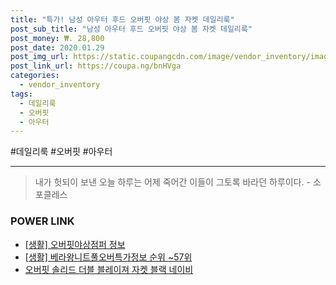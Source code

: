 ```yaml
--- 
title: "특가! 남성 아우터 후드 오버핏 야상 봄 자켓 데일리룩" 
post_sub_title: "남성 아우터 후드 오버핏 야상 봄 자켓 데일리룩" 
post_money: ₩. 28,800 
post_date: 2020.01.29 
post_img_url: https://static.coupangcdn.com/image/vendor_inventory/images/2019/03/25/11/8/bb6f7353-6791-46a4-bc54-585d5217e5ac.jpg 
post_link_url: https://coupa.ng/bnHVga 
categories: 
  - vendor_inventory 
tags: 
  - 데일리룩 
  - 오버핏 
  - 아우터 
--- 
```

  #데일리룩 #오버핏 #아우터 
<hr> 

> 내가 헛되이 보낸 오늘 하루는 어제 죽어간 이들이 그토록 바라던 하루이다. - 소포클레스 


### POWER LINK

* <a href="https://blog.naver.com/sakai111/221761072011" target="_blank"> [생활] 오버핏야상점퍼 정보 </a>
* <a href="https://blog.naver.com/fasyy4321/221771001422" target="_blank"> [생활] 베라왕니트풀오버특가정보 순위 ~57위</a>
* <a href="https://blog.naver.com/an0733/221785394480" target="_blank">오버핏 솔리드 더블 블레이져 자켓 블랙 네이비</a>
